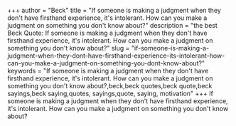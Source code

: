 +++
author = "Beck"
title = "If someone is making a judgment when they don't have firsthand experience, it's intolerant. How can you make a judgment on something you don't know about?"
description = "the best Beck Quote: If someone is making a judgment when they don't have firsthand experience, it's intolerant. How can you make a judgment on something you don't know about?"
slug = "if-someone-is-making-a-judgment-when-they-dont-have-firsthand-experience-its-intolerant-how-can-you-make-a-judgment-on-something-you-dont-know-about?"
keywords = "If someone is making a judgment when they don't have firsthand experience, it's intolerant. How can you make a judgment on something you don't know about?,beck,beck quotes,beck quote,beck sayings,beck saying,quotes, sayings,quote, saying, motivation"
+++
If someone is making a judgment when they don't have firsthand experience, it's intolerant. How can you make a judgment on something you don't know about?
